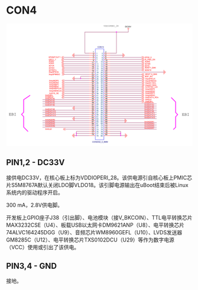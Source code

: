 # CON4

![CON4](./Images/CON4.png)

## PIN1,2 - DC33V

接供电DC33V，在核心板上标为VDDIOPERI_28。该供电源引自核心板上PMIC芯片S5M8767A默认关闭LDO脚VLDO18。该引脚电源输出在uBoot结束后被Linux系统内的驱动程序开启。

300 mA，2.8V供电脚。

开发板上GPIO座子J38（引出脚）、电池模块（接V_BKCOIN）、TTL电平转换芯片MAX3232CSE（U4）、板载USB以太网卡DM9621ANP（U8）、电平转换芯片74ALVC164245DGG（U9）、音频芯片WM8960GEFL（U10）、LVDS发送器GM8285C（U12）、电平转换芯片TXS0102DCU（U29）等作为数字电源（VCC）使用或引出了该供电。

## PIN3,4 - GND

接地。







